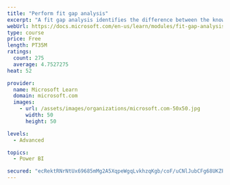 ```yaml
---
title: "Perform fit gap analysis"
excerpt: "A fit gap analysis identifies the difference between the known requirements and the proposed or current solution. This module covers performing a fit gap analysis."
webUrl: https://docs.microsoft.com/en-us/learn/modules/fit-gap-analysis/
type: course
price: Free
length: PT35M
ratings:
  count: 275
  average: 4.7527275
heat: 52

provider:
  name: Microsoft Learn
  domain: microsoft.com
  images:
    - url: /assets/images/organizations/microsoft.com-50x50.jpg
      width: 50
      height: 50

levels:
  - Advanced

topics:
  - Power BI

secured: "ecRektRNrNtUx69685mMg2A5XqpeWgqLvkhzqKgb/coF/uCNlJubCFg68UKZPM77j6/kEIRr18XaQfDyj4gUkd0g3HM2rRVrIpGnKAFGPJjBDAYC65FkwTkrG8oq56EZnMMEzAYZmCaZW3bi3baQUfahysRYZEb3GXmIL0Y5lkVaqugqoxUrb8KV8SIQqC4UWyfxsXLM5mu7A2WA3+htyILIOpfWOeXPBn8PaVMEju6SMPBj8BeDJowfsxFX69KSbO4TmjNhOVJ5oohC6vUPz+6VXMaKGGxeLIW+EtQVF4snzQiMGlsojFe1Fp+IjhvYSC2U6G3+5XeLOrdwA/jN206y4mD7YUmaFk4wdDAy2PqmeBAtBIMn91Jed1FJs12mZ4sBDZINuTImo6CUxHQuCg==;AZLFea9or2use6rhmK9PnA=="
---
```


